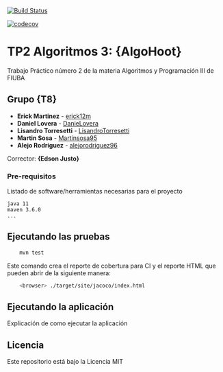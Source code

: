 [![Build Status](https://travis-ci.com/erick12m/algo3_tp2.svg?branch=master)](https://travis-ci.com/erick12m/algo3_tp2)

[![codecov](https://codecov.io/gh/erick12m/algo3_tp2/branch/master/graph/badge.svg)](https://codecov.io/gh/erick12m/algo3_tp2)



# TP2 Algoritmos 3: {AlgoHoot}

Trabajo Práctico número 2 de la materia Algoritmos y Programación III de FIUBA

## Grupo {T8}

* **Erick Martinez** - [erick12m](https://github.com/erick12m)
* **Daniel Lovera** - [DanieLovera](https://github.com/danieLovera)
* **Lisandro Torresetti** - [LisandroTorresetti](https://github.com/LisandroTorresetti)
* **Martin Sosa** - [Martinsosa95](https://github.com/Martinsosa95)
* **Alejo Rodriguez** - [alejorodriguez96](https://github.com/alejorodriguez96)

Corrector: **{Edson Justo}**

### Pre-requisitos

Listado de software/herramientas necesarias para el proyecto

```
java 11
maven 3.6.0
...
```

## Ejecutando las pruebas

```bash
    mvn test
```

Este comando crea el reporte de cobertura para CI y el reporte HTML que pueden abrir de la siguiente manera:

```bash
    <browser> ./target/site/jacoco/index.html
```

## Ejecutando la aplicación

Explicación de como ejecutar la aplicación

## Licencia

Este repositorio está bajo la Licencia MIT
